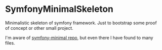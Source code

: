 # SymfonyMinimalSkeleton

Minimalistic skeleton of symfony framework. 
Just to bootstrap some proof of concept or other small project.

I'm aware of [symfony-minimal repo](https://github.com/HenningM/symfony-minimal), but even there I have found to many files.
